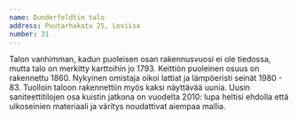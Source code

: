 ```yaml
---
name: Dunderfeldtin talo
address: Puutarhakatu 25, Loviisa
number: 31
---
```

Talon vanhimman, kadun puoleisen osan rakennusvuosi ei ole tiedossa, mutta talo on merkitty karttoihin jo 1793. Keittiön puoleinen osuus on rakennettu 1860. Nykyinen omistaja oikoi lattiat ja lämpöeristi seinät 1980 - 83. Tuolloin taloon rakennettiin myös kaksi näyttävää uunia. Uusin saniteettitilojen osa kuistin jatkona on vuodelta 2010: lupa heltisi ehdolla että ulkoseinien materiaali ja väritys noudattivat aiempaa mallia.

